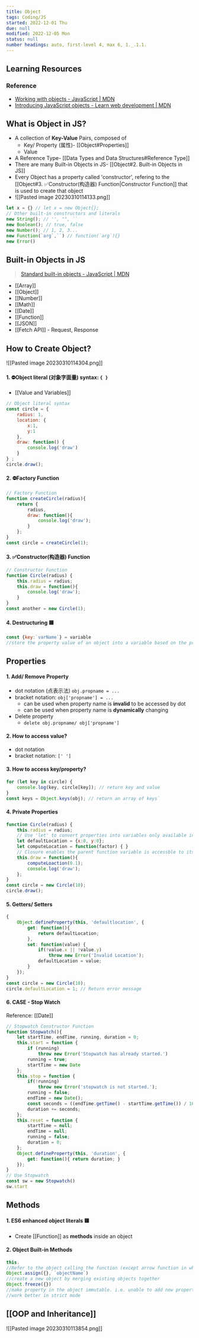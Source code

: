 ```yaml
---
title: Object
tags: Coding/JS
started: 2022-12-01 Thu
due: null
modified: 2022-12-05 Mon
status: null
number headings: auto, first-level 4, max 6, 1._.1.1.
---
```

## Learning Resources
### Reference
- [Working with objects - JavaScript | MDN](https://developer.mozilla.org/en-US/docs/Web/JavaScript/Guide/Working_with_Objects)
- [Introducing JavaScript objects - Learn web development | MDN](https://developer.mozilla.org/en-US/docs/Learn/JavaScript/Objects)
## What is Object in JS?
- A collection of **Key-Value** Pairs, composed of
	- Key/ Property (属性)- [[Object#Properties]]
	- Value
- A Reference Type- [[Data Types and Data Structures#Reference Type]]
- There are many Built-in Objects in JS- [[Object#2. Built-in Objects in JS]]
- Every Object has a property called 'constructor', refering to the [[Object#3. ✅Constructor(构造器) Function|Constructor Function]] that is used to create that object
- ![[Pasted image 20230310114133.png]]

```js
let x = {} // let x = new Object{};
// Other built-in constructors and literals
new String(); // '', "", ``
new Boolean(); // true, false
new Number(); // 1, 2, 3...
new Function(`arg`,``) // function(`arg`){}
new Error()
```

## Built-in Objects in JS
>[Standard built-in objects - JavaScript | MDN](https://developer.mozilla.org/en-US/docs/Web/JavaScript/Reference/Global_Objects)
- [[Array]]
- [[Object]]
- [[Number]]
- [[Math]]
- [[Date]]
- [[Function]]
- [[JSON]]
- [[Fetch API]] - Request, Response
## How to Create Object?
![[Pasted image 20230310114304.png]]
#### 1. ⛔Object literal (对象字面量) syntax: `{ }`
- [[Value and Variables]]

```js
// Object literal syntax
const circle = {
	radius: 1,
	location: {
		x:1,
		y:1
	},
	draw: function() {
		console.log('draw')
	}
} ;
circle.draw();
```

#### 2. ⛔Factory Function 

```js
// Factory Function
function createCircle(radius){
	return {
		radius,
		draw: function(){
			console.log('draw');	
		}
	};
}
const circle = createCircle(1);
```

#### 3. ✅Constructor(构造器) Function

```js
// Constructor Function
function Circle(radius) {
	this.radius = radius;
	this.draw = function(){
		console.log('draw');	
	}
}
const another = new Circle(1);
```

#### 4. Destructuring 🟨

```js
const {key:`varName`} = variable
//store the property value of an object into a variable based on the property key
```

## Properties
#### 1. Add/ Remove Property
- dot notation (点表示法) `obj.propname = ...`
- bracket notation: `obj['propname'] = ...`
	- can be used when property name is **invalid** to be accessed by dot
	- can be used when property name is **dynamically** changing
- Delete property
	- `delete obj.propname/ obj['propname']`  
#### 2. How to access value?
- dot notation
- bracket notation: `[' ']`
#### 3. How to access key/property?

```js
for (let key in circle) {
	console.log(key, circle[key]); // return key and value
}
const keys = Object.keys(obj); // return an array of keys` 
```

#### 4. Private Properties

```js
function Circle(radius) {
	this.radius = radius;
	// Use 'let' to convert properties into variables only available inside this scope
	let defaultLocation = {x:0, y:0};
	let computeLocation = function(factor) { } 
	// Closure enables the parent function variable is accessble to its child without 'this' keyword 
	this.draw = function(){
		computeLoaction(0.1); 
		console.log('draw');
	};
}
const circle = new Circle(10);
circle.draw();
```

#### 5. Getters/ Setters

```js
{
	Object.defineProperty(this, 'defaultlocation', {
		get: function(){
			return defaultLocation;
		},
		set: function(value) {
			if(!value.x || !value.y)
				throw new Error('Invalid Location');
			defaultLocation = value;
		}
	});
}
const circle = new Circle(10);
circle.defaultLocation = 1; // Return error message
```

#### 6. CASE - Stop Watch
Reference: [[Date]]

```js
// Stopwatch Constructor Function
function Stopwatch(){
	let startTime, endTime, running, duration = 0;
	this.start = function {
		if (running)
			throw new Error('Stopwatch has already started.')
		running = true;
		startTime = new Date
	};
	this.stop = function {
		if(!running)
			throw new Error('stopwatch is not started.');
		running = false;
		endTime = new Date();
		const seconds = ((endTime.getTime() - startTime.getTime()) / 1000;
		duration += seconds;
	};
	this.reset = function {
		startTime = null;
		endTime = null;
		running = false;
		duration = 0;
	};
	Object.defineProperty(this, 'duration', {
		get: function(){ return duration; }
	});
}
// Use Stopwatch
const sw = new Stopwatch()
sw.start
```

## Methods
#### 1. ES6 enhanced object literals 🟨
- Create [[Function]] as **methods** inside an object
#### 2. Object Built-in Methods

```js
this.
//Refer to the object calling the function (except arrow function in which 'this' refers to its parent object)
Object.assign({}, `objectName`)
//create a new object by merging existing objects together
Object.freeze({})
//make property in the object immutable. i.e. unable to add new properties, but the value inside a deeper level is mutable
//work better in strict mode
```
## [[OOP and Inheritance]]
![[Pasted image 20230310113854.png]]
